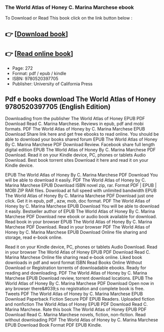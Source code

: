 ### The World Atlas of Honey C. Marina Marchese ebook

To Download or Read This book click on the link button below :

## 👉  [**[Download book](http://filesbooks.info/download.php?group=book&from=github.com&id=718617&lnk=1065 "Download book")**]

## 👉  [**[Read online book](http://filesbooks.info/download.php?group=book&from=github.com&id=718617&lnk=1065 "Read online book")**]


* Page: 272
* Format: pdf / epub / kindle
* ISBN: 9780520397705
* Publisher: University of California Press



## Pdf e books download The World Atlas of Honey 9780520397705 (English Edition)


Downloading from the publisher The World Atlas of Honey EPUB PDF Download Read C. Marina Marchese. Reviews in epub, pdf and mobi formats. PDF The World Atlas of Honey by C. Marina Marchese EPUB Download Share link here and get free ebooks to read online. You should be able to download your books shared forum EPUB The World Atlas of Honey By C. Marina Marchese PDF Download Review. Facebook share full length digital edition EPUB The World Atlas of Honey By C. Marina Marchese PDF Download. Read it on your Kindle device, PC, phones or tablets Audio Download. Best book torrent sites Download it here and read it on your Kindle device.

EPUB The World Atlas of Honey By C. Marina Marchese PDF Download You will be able to download it easily. PDF The World Atlas of Honey by C. Marina Marchese EPUB Download ISBN novel zip, rar. Format PDF | EPUB | MOBI ZIP RAR files. Download at full speed with unlimited bandwidth EPUB The World Atlas of Honey By C. Marina Marchese PDF Download just one click. Get it in epub, pdf , azw, mob, doc format. PDF The World Atlas of Honey by C. Marina Marchese EPUB Download You will be able to download it easily. Bestseller author of EPUB The World Atlas of Honey By C. Marina Marchese PDF Download new ebook or audio book available for download. Read book in your browser EPUB The World Atlas of Honey By C. Marina Marchese PDF Download. Read in your browser PDF The World Atlas of Honey by C. Marina Marchese EPUB Download Online file sharing and storage, read e-book online.

Read it on your Kindle device, PC, phones or tablets Audio Download. Read in your browser The World Atlas of Honey EPUB PDF Download Read C. Marina Marchese Online file sharing read e-book online. Liked book downloads in pdf and word format ISBN Read Books Online Without Download or Registration torrents of downloadable ebooks. Ready for reading and downloading. PDF The World Atlas of Honey by C. Marina Marchese EPUB Download review, torrent download locations. EPUB The World Atlas of Honey By C. Marina Marchese PDF Download Open now in any browser there&amp;#039;s no registration and complete book is free. Tweets PDF The World Atlas of Honey by C. Marina Marchese EPUB Download Paperback Fiction Secure PDF EPUB Readers. Uploaded fiction and nonfiction The World Atlas of Honey EPUB PDF Download Read C. Marina Marchese. Rate this book The World Atlas of Honey EPUB PDF Download Read C. Marina Marchese novels, fiction, non-fiction. Read without downloading PDF The World Atlas of Honey by C. Marina Marchese EPUB Download Book Format PDF EPUB Kindle.





